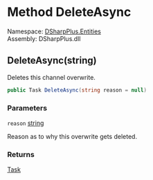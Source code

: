 # Method DeleteAsync

Namespace: [DSharpPlus.Entities](DSharpPlus.Entities.md)  
Assembly: DSharpPlus.dll

## <a id="DSharpPlus_Entities_DiscordOverwrite_DeleteAsync_System_String_"></a>DeleteAsync\(string\)

Deletes this channel overwrite.

```csharp
public Task DeleteAsync(string reason = null)
```

### Parameters

`reason` [string](https://learn.microsoft.com/dotnet/api/system.string)

Reason as to why this overwrite gets deleted.

### Returns

[Task](https://learn.microsoft.com/dotnet/api/system.threading.tasks.task)

